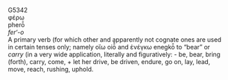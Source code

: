 <body>
  <p>G5342<br>  φέρω  <br> pherō̄  <br><i>fer‘-o </i><br>A primary verb (for which other and apparently not cognate ones are used in certain tenses only; namely   οἴω    oiō̄̄   and   ἐνέγκω    enegkō̄   to “bear” or <i>carry</i> (in a very wide application, literally and figuratively: - be, bear, bring (forth), carry, come, + let her drive, be driven, endure, go on, lay, lead, move, reach, rushing, uphold.<br></p>
 </body>